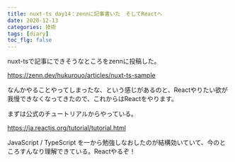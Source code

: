 ```yaml
---
title: nuxt-ts day14：zennに記事書いた　そしてReactへ
date: 2020-12-13
categories: 技術
tags: [diary]
toc_flg: false
---
```


nuxt-tsで記事にできそうなところをzennに投稿した。

https://zenn.dev/hukurouo/articles/nuxt-ts-sample

なんかやることやってしまったな、という感じがあるのと、Reactやりたい欲が我慢できなくなってきたので、これからはReactをやります。

まずは公式のチュートリアルからやっている。

https://ja.reactjs.org/tutorial/tutorial.html

JavaScript / TypeScript を一から勉強しなおしたのが結構効いていて、今のところすんなり理解できている。Reactやるぞ！